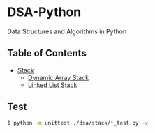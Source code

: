 # DSA-Python

Data Structures and Algorithms in Python

## Table of Contents

- [Stack](./dsa/stack/)
  - [Dynamic Array Stack](./dsa/stack/dynamic_array_stack.py)
  - [Linked List Stack](./dsa/stack/linked_list_stack.py)

## Test

```bash
$ python -m unittest ./dsa/stack/*_test.py -v
```